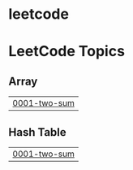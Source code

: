 # leetcode
<!---LeetCode Topics Start-->
# LeetCode Topics
## Array
|  |
| ------- |
| [0001-two-sum](https://github.com/Ritik639471/leetcode/tree/master/0001-two-sum) |
## Hash Table
|  |
| ------- |
| [0001-two-sum](https://github.com/Ritik639471/leetcode/tree/master/0001-two-sum) |
<!---LeetCode Topics End-->